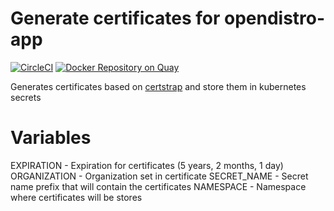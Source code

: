 # Generate certificates for opendistro-app
[![CircleCI](https://circleci.com/gh/giantswarm/opendistro-certs.svg?style=shield)](https://circleci.com/gh/giantswarm/opendistro-certs)
[![Docker Repository on Quay](https://quay.io/repository/giantswarm/opendistro-certs/status "Docker Repository on Quay")](https://quay.io/repository/giantswarm/opendistro-certs)

Generates certificates based on [certstrap](https://github.com/square/certstrap) and store them in kubernetes secrets

# Variables
EXPIRATION - Expiration for certificates (5 years, 2 months, 1 day)
ORGANIZATION - Organization set in certificate
SECRET_NAME - Secret name prefix that will contain the certificates
NAMESPACE - Namespace where certificates will be stores